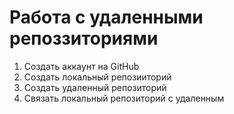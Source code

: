 # Работа с удаленными репоззиториями

1. Создать аккаунт на GitHub
2. Создать локальный репозииторий 
3. Создать удаленный репозиторий 
4. Связать локальный репозиторий с удаленным